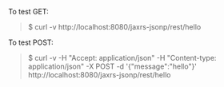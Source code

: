 To test GET:

> $ curl -v http://localhost:8080/jaxrs-jsonp/rest/hello

To test POST:

> $ curl -v -H "Accept: application/json" -H "Content-type: application/json" -X POST -d '{"message":"hello"}' http://localhost:8080/jaxrs-jsonp/rest/hello